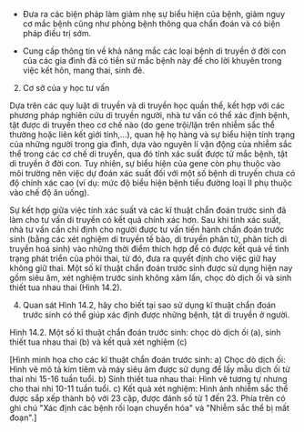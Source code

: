 - Đưa ra các biện pháp làm giảm nhẹ sự biểu hiện của bệnh, giảm nguy cơ mắc bệnh cũng như phòng bệnh thông qua chẩn đoán và có biện pháp điều trị sớm.

- Cung cấp thông tin về khả năng mắc các loại bệnh di truyền ở đời con của các gia đình đã có tiền sử mắc bệnh này để cho lời khuyên trong việc kết hôn, mang thai, sinh đẻ.

2. Cơ sở của y học tư vấn

Dựa trên các quy luật di truyền và di truyền học quần thể, kết hợp với các phương pháp nghiên cứu di truyền người, nhà tư vấn có thể xác định bệnh, tật được di truyền theo cơ chế nào (do gene trội/lặn trên nhiễm sắc thể thường hoặc liên kết giới tính,...), quan hệ họ hàng và sự biểu hiện tính trạng của những người trong gia đình, dựa vào nguyên lí vận động của nhiễm sắc thể trong các cơ chế di truyền, qua đó tính xác suất được tử mắc bệnh, tật di truyền ở đời con. Tuy nhiên, sự biểu hiện của gene còn phụ thuộc vào môi trường nên việc dự đoán xác suất đối với một số bệnh di truyền chưa có độ chính xác cao (ví dụ: mức độ biểu hiện bệnh tiểu đường loại II phụ thuộc vào chế độ ăn uống).

Sự kết hợp giữa việc tính xác suất và các kĩ thuật chẩn đoán trước sinh đã làm cho tư vấn di truyền có kết quả chính xác hơn. Sau khi tính xác suất, nhà tư vấn cần chỉ định cho người được tư vấn tiến hành chẩn đoán trước sinh (bằng các xét nghiệm di truyền tế bào, di truyền phân tử, phân tích di truyền hoá sinh) vào những thời điểm thích hợp để có được kết quả về tình trạng phát triển của phôi thai, từ đó, đưa ra quyết định cho việc giữ hay không giữ thai. Một số kĩ thuật chẩn đoán trước sinh được sử dụng hiện nay gồm siêu âm, xét nghiệm trước sinh không xâm lấn, chọc dò dịch ối và sinh thiết tua nhau thai (Hình 14.2).

4. Quan sát Hình 14.2, hãy cho biết tại sao sử dụng kĩ thuật chẩn đoán trước sinh có thể giúp xác định được những bệnh, tật di truyền ở người.

Hình 14.2. Một số kĩ thuật chẩn đoán trước sinh: chọc dò dịch ối (a), sinh thiết tua nhau thai (b) và kết quả xét nghiệm (c)

[Hình minh họa cho các kĩ thuật chẩn đoán trước sinh:
a) Chọc dò dịch ối: Hình vẽ mô tả kim tiêm và máy siêu âm được sử dụng để lấy mẫu dịch ối từ thai nhi 15-16 tuần tuổi.
b) Sinh thiết tua nhau thai: Hình vẽ tương tự nhưng cho thai nhi 10-11 tuần tuổi.
c) Kết quả xét nghiệm: Hình ảnh nhiễm sắc thể được sắp xếp thành bộ với 23 cặp, được đánh số từ 1 đến 23. Phía trên có ghi chú "Xác định các bệnh rối loạn chuyển hóa" và "Nhiễm sắc thể bị mất đoạn".]
